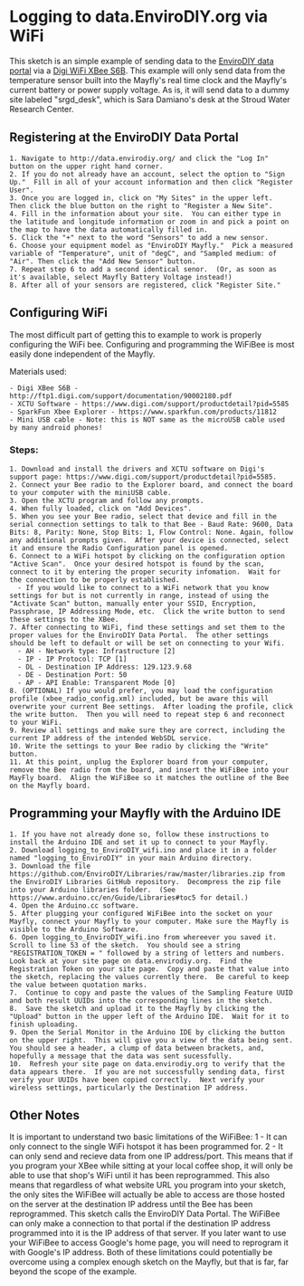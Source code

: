 # Logging to data.EnviroDIY.org via WiFi

This sketch is an simple example of sending data to the [EnviroDIY data portal](http://data.envirodiy.org/) via a [Digi WiFi XBee S6B](https://www.digi.com/support/productdetail?pid=5585).  This example will only send data from the temperature sensor built into the Mayfly's real time clock and the Mayfly's current battery or power supply voltage.  As is, it will send data to a dummy site labeled "srgd_desk", which is Sara Damiano's desk at the Stroud Water Research Center.

## Registering at the EnviroDIY Data Portal

    1. Navigate to http://data.envirodiy.org/ and click the "Log In" button on the upper right hand corner.
    2. If you do not already have an account, select the option to "Sign Up."  Fill in all of your account information and then click "Register User".
    3. Once you are logged in, click on "My Sites" in the upper left.  Then click the blue button on the right to "Register a New Site".
    4. Fill in the information about your site.  You can either type in the latitude and longitude information or zoom in and pick a point on the map to have the data automatically filled in.
    5. Click the "+" next to the word "Sensors" to add a new sensor.
    6. Choose your equipment model as "EnviroDIY Mayfly."  Pick a measured variable of "Temperature", unit of "degC", and "Sampled medium: of "Air". Then click the "Add New Sensor" button.
    7. Repeat step 6 to add a second identical senor.  (Or, as soon as it's available, select Mayfly Battery Voltage instead!)
    8. After all of your sensors are registered, click "Register Site."

## Configuring WiFi
The most difficult part of getting this to example to work is properly configuring the WiFi bee.  Configuring and programming the WiFiBee is most easily done independent of the Mayfly.

Materials used:

    - Digi XBee S6B - http://ftp1.digi.com/support/documentation/90002180.pdf
    - XCTU Software - https://www.digi.com/support/productdetail?pid=5585
    - SparkFun Xbee Explorer - https://www.sparkfun.com/products/11812
    - Mini USB cable - Note: this is NOT same as the microUSB cable used by many android phones!

### Steps:
    1. Download and install the drivers and XCTU software on Digi's support page: https://www.digi.com/support/productdetail?pid=5585.
    2. Connect your Bee radio to the Explorer board, and connect the board to your computer with the miniUSB cable.
    3. Open the XCTU program and follow any prompts.
    4. When fully loaded, click on "Add Devices".
    5. When you see your Bee radio, select that device and fill in the serial connection settings to talk to that Bee - Baud Rate: 9600, Data Bits: 8, Parity: None, Stop Bits: 1, Flow Control: None. Again, follow any additional prompts given.  After your device is connected, select it and ensure the Radio Configuration panel is opened.
    6. Connect to a WiFi hotspot by clicking on the configuration option "Active Scan".  Once your desired hotspot is found by the scan, connect to it by entering the proper security infomation.  Wait for the connection to be properly established.
      - If you would like to connect to a WiFi network that you know settings for but is not currently in range, instead of using the "Activate Scan" button, manually enter your SSID, Encryption, Passphrase, IP Addressing Mode, etc.  Click the write button to send these settings to the XBee.
    7. After connecting to WiFi, find these settings and set them to the proper values for the EnviroDIY Data Portal.  The other settings should be left to default or will be set on connecting to your Wifi.
      - AH - Network type: Infrastructure [2]
      - IP - IP Protocol: TCP [1]
      - DL - Destination IP Address: 129.123.9.68
      - DE - Destination Port: 50
      - AP - API Enable: Transparent Mode [0]
    8. (OPTIONAL) If you would prefer, you may load the configuration profile (xbee_radio_config.xml) included, but be aware this will overwrite your current Bee settings.  After loading the profile, click the write button.  Then you will need to repeat step 6 and reconnect to your WiFi.
    9. Review all settings and make sure they are correct, including the current IP address of the intended WebSDL service.
    10. Write the settings to your Bee radio by clicking the "Write" button.
    11. At this point, unplug the Explorer board from your computer, remove the Bee radio from the board, and insert the WiFiBee into your MayFly board.  Align the WiFiBee so it matches the outline of the Bee on the Mayfly board.

## Programming your Mayfly with the Arduino IDE
    1. If you have not already done so, follow these instructions to install the Arduino IDE and set it up to connect to your Mayfly.
    2. Download logging_to_EnviroDIY_wifi.ino and place it in a folder named "logging_to_EnviroDIY" in your main Arduino directory.
    3. Download the file https://github.com/EnviroDIY/Libraries/raw/master/libraries.zip from the EnviroDIY Libraries GitHub repository.  Decompress the zip file into your Arduino libraries folder.  (See https://www.arduino.cc/en/Guide/Libraries#toc5 for detail.)
    4. Open the Arduino.cc software.
    5. After plugging your configured WiFiBee into the socket on your Mayfly, connect your Mayfly to your computer. Make sure the Mayfly is visible to the Arduino Software.
    6. Open logging_to_EnviroDIY_wifi.ino from whereever you saved it.  Scroll to line 53 of the sketch.  You should see a string "REGISTRATION_TOKEN = " followed by a string of letters and numbers.  Look back at your site page on data.envirodiy.org.  Find the Registration Token on your site page.  Copy and paste that value into the sketch, replacing the values currently there.  Be careful to keep the value between quotation marks.
    7.  Continue to copy and paste the values of the Sampling Feature UUID and both result UUIDs into the corresponding lines in the sketch.
    8.  Save the sketch and upload it to the Mayfly by clicking the "Upload" button in the upper left of the Arduino IDE.  Wait for it to finish uploading.
    9. Open the Serial Monitor in the Arduino IDE by clicking the button on the upper right.  This will give you a view of the data being sent.  You should see a header, a clump of data between brackets, and, hopefully a message that the data was sent sucessfully.
    10.  Refresh your site page on data.envirodiy.org to verify that the data appears there.  If you are not successfully sending data, first verify your UUIDs have been copied correctly.  Next verify your wireless settings, particularly the Destination IP address.


## Other Notes
  It is important to understand two basic limitations of the WiFiBee:  1 - It can only connect to the single WiFi hotspot it has been programmed for.  2 - It can only send and recieve data from one IP address/port.  This means that if you program your XBee while sitting at your local coffee shop, it will only be able to use that shop's WiFi until it has been reprogrammed.  This also means that regardless of what website URL you program into your sketch, the only sites the WiFiBee will actually be able to access are those hosted on the server at the destination IP address until the Bee has been reprogrammed.  This sketch calls the EnviroDIY Data Portal.  The WiFiBee can only make a connection to that portal if the destination IP address programmed into it is the IP address of that server.  If you later want to use your WiFiBee to access Google's home page, you will need to reprogram it with Google's IP address.  Both of these limitations could potentially be overcome using a complex enough sketch on the Mayfly, but that is far, far beyond the scope of the example.
